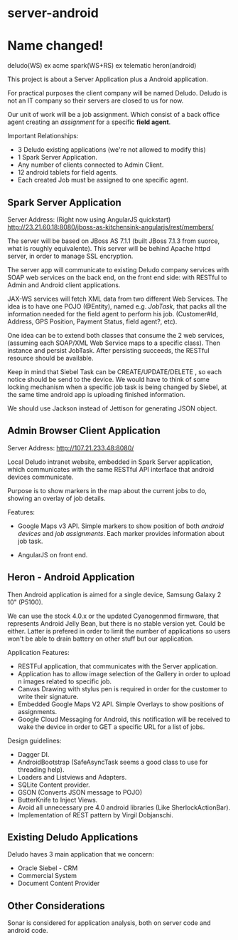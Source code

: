 server-android
==============
Name changed!
==============
deludo(WS) ex acme
spark(WS+RS) ex telematic
heron(android)


This project is about a Server Application plus a Android application.

For practical purposes the client company will be named Deludo. Deludo is not an IT company so their servers are closed to us for now. 

Our unit of work will be a job assignment. Which consist of a back office agent creating an *assignment* for a specific **field agent**.

Important Relationships:

* 3 Deludo existing applications (we're not allowed to modify this)
* 1 Spark Server Application.
* Any number of clients connected to Admin Client.
* 12 android tablets for field agents.
* Each created Job must be assigned to one specific agent.



Spark Server Application
-----------------

Server Address: (Right now using AngularJS quickstart)
 http://23.21.60.18:8080/jboss-as-kitchensink-angularjs/rest/members/

The server will be based on JBoss AS 7.1.1 (built JBoss 7.1.3 from suorce, what is roughly equivalente).  This server will be behind Apache
httpd server, in order to manage SSL encryption.

The server app will communicate to existing Deludo company services with SOAP web services on the back end, on the front end side: with RESTful to Admin and Android client applications.

JAX-WS services will fetch XML data from two different Web Services. The idea is to have one POJO (@Entity), named e.g. *JobTask*, that packs all the information needed for the field agent to perform his job. (Customer#Id, Address, GPS Position, Payment Status, field agent?, etc).  

One idea can be to extend both classes that consume the 2 web services, (assuming each SOAP/XML Web Service maps to a specific class).  Then instance and persist JobTask. After persisting succeeds,  the RESTful resource should be available. 

Keep in mind that Siebel Task can be CREATE/UPDATE/DELETE , so each notice should be send  to the device. We would have to think of some locking mechanism when a specific job task is being changed by Siebel, at the same time android app is uploading finished information.

We should use Jackson instead of Jettison for generating JSON object.

Admin Browser Client Application
----------------

Server Address: http://107.21.233.48:8080/


Local Deludo intranet website, embedded in Spark Server application, which communicates with the same RESTful API interface that android devices communicate. 

Purpose is to show markers in the map about the current jobs to do, showing an overlay of job details. 


Features:

* Google Maps v3 API. Simple markers to show position of both *android devices* and *job assignments*.  Each marker provides information about job task. 

* AngularJS on front end. 

Heron - Android Application
-----------------

Then Android application is aimed for a single device, Samsung Galaxy 2 10" (P5100). 

We can use the stock 4.0.x or the updated Cyanogenmod firmware, that represents Android Jelly Bean, but there is no stable version yet. Could be either. Latter is prefered in order to limit the number of applications so users won't be able to drain battery on other stuff but our application.


Application Features: 

* RESTFul application, that communicates  with the Server application.
* Application has to allow image selection of the Gallery in order to upload n images related to specific job.
* Canvas Drawing with stylus pen is required in order for the customer to write their signature.
* Embedded Google Maps V2 API. Simple Overlays to show positions of assignments.
* Google Cloud Messaging for Android, this notification will be received to wake 
the device in order to GET a specific URL for a list of jobs.

Design guidelines:

* Dagger DI.
* AndroidBootstrap (SafeAsyncTask seems a good class to use for threading help).
* Loaders and Listviews and Adapters.
* SQLite Content provider.
* GSON (Converts JSON message to POJO)
* ButterKnife to Inject Views.
* Avoid all unnecessary pre 4.0 android libraries (Like SherlockActionBar).
* Implementation of REST pattern by Virgil Dobjanschi.



Existing Deludo Applications
----------------

Deludo haves 3 main application that we concern:

* Oracle Siebel - CRM 
* Commercial System
* Document Content Provider

Other Considerations
----------------
Sonar is considered for application analysis, both on server code and android code.
